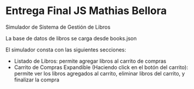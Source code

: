 # Entrega Final JS Mathias Bellora

Simulador de Sistema de Gestión de Libros

La base de datos de libros se carga desde books.json

El simulador consta con las siguientes secciones:

- Listado de Libros: permite agregar libros al carrito de compras
- Carrito de Compras Expandible (Haciendo click en el botón del carrito): permite ver los libros agregados al carrito, eliminar libros del carrito, y finalizar la compra
